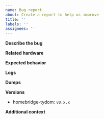 ```yaml
---
name: Bug report
about: Create a report to help us improve
title: ''
labels: ''
assignees: ''
---
```


**Describe the bug**

<!-- A clear and concise description of what the bug is. -->

**Related hardware**

<!-- If applicable, indicate the device(s) official product name (eg. TYXIA 5610). -->

**Expected behavior**

<!-- A clear and concise description of what you expected to happen. -->

**Logs**

<!-- If applicable, add logs to help explain your problem.
     Make sure that you are running with debug enabled using the following env var: `DEBUG=homebridge-tydom`. -->

**Dumps**

<!--
To help speed up your issue, please provide a dump of your tydom configuration using node-tydom-client using https://gist.github.com
```sh
npx tydom-client request /configs/file /devices/data /devices/meta /devices/cmeta --file tydom_output.json --username 001A25XXXXXX --password XXXXXX
```
-->

**Versions**

<!-- Please make sure you are using the latest available version published on npm. -->

- homebridge-tydom: `v0.x.x`

**Additional context**

<!-- Add any other context about the problem here. -->
